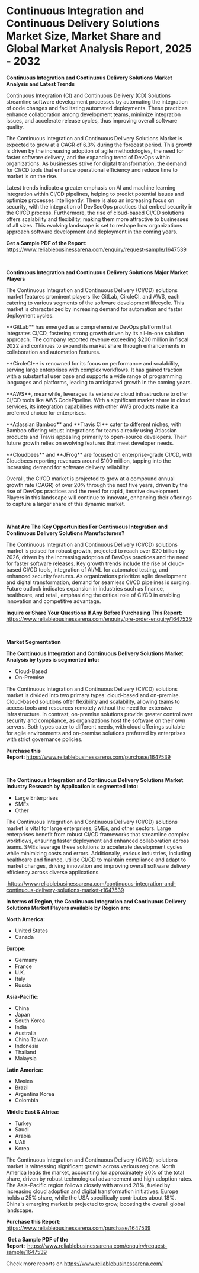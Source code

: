 <p><h1>Continuous Integration and Continuous Delivery Solutions Market Size, Market Share and Global Market Analysis Report, 2025 - 2032</h1></p><p><strong>Continuous Integration and Continuous Delivery Solutions Market Analysis and Latest Trends</strong></p>
<p><p>Continuous Integration (CI) and Continuous Delivery (CD) Solutions streamline software development processes by automating the integration of code changes and facilitating automated deployments. These practices enhance collaboration among development teams, minimize integration issues, and accelerate release cycles, thus improving overall software quality.</p><p>The Continuous Integration and Continuous Delivery Solutions Market is expected to grow at a CAGR of 6.3% during the forecast period. This growth is driven by the increasing adoption of agile methodologies, the need for faster software delivery, and the expanding trend of DevOps within organizations. As businesses strive for digital transformation, the demand for CI/CD tools that enhance operational efficiency and reduce time to market is on the rise. </p><p>Latest trends indicate a greater emphasis on AI and machine learning integration within CI/CD pipelines, helping to predict potential issues and optimize processes intelligently. There is also an increasing focus on security, with the integration of DevSecOps practices that embed security in the CI/CD process. Furthermore, the rise of cloud-based CI/CD solutions offers scalability and flexibility, making them more attractive to businesses of all sizes. This evolving landscape is set to reshape how organizations approach software development and deployment in the coming years.</p></p>
<p><strong>Get a Sample PDF of the Report:&nbsp;</strong> <a href="https://www.reliablebusinessarena.com/enquiry/request-sample/1647539?utm_campaign=3212&utm_medium=2&utm_source=Github&utm_content=ia&utm_term=29032025&utm_id=continuous-integration-and-continuous-delivery-solutions">https://www.reliablebusinessarena.com/enquiry/request-sample/1647539</a></p>
<p>&nbsp;</p>
<p><strong>Continuous Integration and Continuous Delivery Solutions Major Market Players</strong></p>
<p><p>The Continuous Integration and Continuous Delivery (CI/CD) solutions market features prominent players like GitLab, CircleCI, and AWS, each catering to various segments of the software development lifecycle. This market is characterized by increasing demand for automation and faster deployment cycles.</p><p>**GitLab** has emerged as a comprehensive DevOps platform that integrates CI/CD, fostering strong growth driven by its all-in-one solution approach. The company reported revenue exceeding $200 million in fiscal 2022 and continues to expand its market share through enhancements in collaboration and automation features.</p><p>**CircleCI** is renowned for its focus on performance and scalability, serving large enterprises with complex workflows. It has gained traction with a substantial user base and supports a wide range of programming languages and platforms, leading to anticipated growth in the coming years.</p><p>**AWS**, meanwhile, leverages its extensive cloud infrastructure to offer CI/CD tools like AWS CodePipeline. With a significant market share in cloud services, its integration capabilities with other AWS products make it a preferred choice for enterprises.</p><p>**Atlassian Bamboo** and **Travis CI** cater to different niches, with Bamboo offering robust integrations for teams already using Atlassian products and Travis appealing primarily to open-source developers. Their future growth relies on evolving features that meet developer needs.</p><p>**Cloudbees** and **JFrog** are focused on enterprise-grade CI/CD, with Cloudbees reporting revenues around $100 million, tapping into the increasing demand for software delivery reliability.</p><p>Overall, the CI/CD market is projected to grow at a compound annual growth rate (CAGR) of over 20% through the next five years, driven by the rise of DevOps practices and the need for rapid, iterative development. Players in this landscape will continue to innovate, enhancing their offerings to capture a larger share of this dynamic market.</p></p>
<p>&nbsp;</p>
<p><strong>What Are The Key Opportunities For Continuous Integration and Continuous Delivery Solutions Manufacturers?</strong></p>
<p><p>The Continuous Integration and Continuous Delivery (CI/CD) solutions market is poised for robust growth, projected to reach over $20 billion by 2026, driven by the increasing adoption of DevOps practices and the need for faster software releases. Key growth trends include the rise of cloud-based CI/CD tools, integration of AI/ML for automated testing, and enhanced security features. As organizations prioritize agile development and digital transformation, demand for seamless CI/CD pipelines is surging. Future outlook indicates expansion in industries such as finance, healthcare, and retail, emphasizing the critical role of CI/CD in enabling innovation and competitive advantage.</p></p>
<p><strong>Inquire or Share Your Questions If Any Before Purchasing This Report:</strong> <a href="https://www.reliablebusinessarena.com/enquiry/pre-order-enquiry/1647539?utm_campaign=3212&utm_medium=2&utm_source=Github&utm_content=ia&utm_term=29032025&utm_id=continuous-integration-and-continuous-delivery-solutions">https://www.reliablebusinessarena.com/enquiry/pre-order-enquiry/1647539</a></p>
<p>&nbsp;</p>
<p><strong>Market Segmentation</strong></p>
<p><strong>The Continuous Integration and Continuous Delivery Solutions Market Analysis by types is segmented into:</strong></p>
<p><ul><li>Cloud-Based</li><li>On-Premise</li></ul></p>
<p><p>The Continuous Integration and Continuous Delivery (CI/CD) solutions market is divided into two primary types: cloud-based and on-premise. Cloud-based solutions offer flexibility and scalability, allowing teams to access tools and resources remotely without the need for extensive infrastructure. In contrast, on-premise solutions provide greater control over security and compliance, as organizations host the software on their own servers. Both types cater to different needs, with cloud offerings suitable for agile environments and on-premise solutions preferred by enterprises with strict governance policies.</p></p>
<p><strong>Purchase this Report:&nbsp;</strong><a href="https://www.reliablebusinessarena.com/purchase/1647539?utm_campaign=3212&utm_medium=2&utm_source=Github&utm_content=ia&utm_term=29032025&utm_id=continuous-integration-and-continuous-delivery-solutions">https://www.reliablebusinessarena.com/purchase/1647539</a></p>
<p>&nbsp;</p>
<p><strong>The Continuous Integration and Continuous Delivery Solutions Market Industry Research by Application is segmented into:</strong></p>
<p><ul><li>Large Enterprises</li><li>SMEs</li><li>Other</li></ul></p>
<p><p>The Continuous Integration and Continuous Delivery (CI/CD) solutions market is vital for large enterprises, SMEs, and other sectors. Large enterprises benefit from robust CI/CD frameworks that streamline complex workflows, ensuring faster deployment and enhanced collaboration across teams. SMEs leverage these solutions to accelerate development cycles while minimizing costs and errors. Additionally, various industries, including healthcare and finance, utilize CI/CD to maintain compliance and adapt to market changes, driving innovation and improving overall software delivery efficiency across diverse applications.</p></p>
<p><a href="https://www.reliablebusinessarena.com/continuous-integration-and-continuous-delivery-solutions-market-r1647539?utm_campaign=3212&utm_medium=2&utm_source=Github&utm_content=ia&utm_term=29032025&utm_id=continuous-integration-and-continuous-delivery-solutions">&nbsp;https://www.reliablebusinessarena.com/continuous-integration-and-continuous-delivery-solutions-market-r1647539</a></p>
<p><strong>In terms of Region, the Continuous Integration and Continuous Delivery Solutions Market Players available by Region are:</strong></p>
<p>
    <p> <strong> North America: </strong>
        <ul>
            <li>United States</li>
            <li>Canada</li>
        </ul>
        </p> 
    <p> <strong> Europe: </strong>
        <ul>
            <li>Germany</li>
            <li>France</li>
            <li>U.K.</li>
            <li>Italy</li>
            <li>Russia</li>
        </ul>
        </p> 
    <p> <strong> Asia-Pacific: </strong>
        <ul>
            <li>China</li>
            <li>Japan</li>
            <li>South Korea</li>
            <li>India</li>
            <li>Australia</li>
            <li>China Taiwan</li>
            <li>Indonesia</li>
            <li>Thailand</li>
            <li>Malaysia</li>
        </ul>
        </p> 
    <p> <strong> Latin America: </strong>
        <ul>
            <li>Mexico</li>
            <li>Brazil</li>
            <li>Argentina Korea</li>
            <li>Colombia</li>
        </ul>
        </p> 
    <p> <strong> Middle East & Africa: </strong>
        <ul>
            <li>Turkey</li>
            <li>Saudi</li>
            <li>Arabia</li>
            <li>UAE</li>
            <li>Korea</li>
        </ul>
    </p>
    </p>
<p><p>The Continuous Integration and Continuous Delivery (CI/CD) solutions market is witnessing significant growth across various regions. North America leads the market, accounting for approximately 30% of the total share, driven by robust technological advancement and high adoption rates. The Asia-Pacific region follows closely with around 28%, fueled by increasing cloud adoption and digital transformation initiatives. Europe holds a 25% share, while the USA specifically contributes about 18%. China's emerging market is projected to grow, boosting the overall global landscape.</p></p>
<p><strong>Purchase this Report: </strong><a href="https://www.reliablebusinessarena.com/purchase/1647539?utm_campaign=3212&utm_medium=2&utm_source=Github&utm_content=ia&utm_term=29032025&utm_id=continuous-integration-and-continuous-delivery-solutions">https://www.reliablebusinessarena.com/purchase/1647539</a></p>
<p>&nbsp;<strong>Get a Sample PDF of the Report:&nbsp;&nbsp;</strong><a href="https://www.reliablebusinessarena.com/enquiry/request-sample/1647539?utm_campaign=3212&utm_medium=2&utm_source=Github&utm_content=ia&utm_term=29032025&utm_id=continuous-integration-and-continuous-delivery-solutions">https://www.reliablebusinessarena.com/enquiry/request-sample/1647539</a></p>
<p><strong></strong></p>
<p>Check more reports on <a href="https://www.reliablebusinessarena.com/?utm_campaign=3212&utm_medium=2&utm_source=Github&utm_content=ia&utm_term=29032025&utm_id=continuous-integration-and-continuous-delivery-solutions">https://www.reliablebusinessarena.com/</a></p>